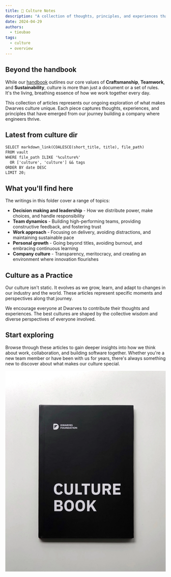```yaml
---
title: 📜 Culture Notes
description: "A collection of thoughts, principles, and experiences that define our culture beyond what's written in the handbook. These articles explore different aspects of how we work, make decisions, and build a community of exceptional engineers."
date: 2024-04-29
authors:
  - tieubao
tags:
  - culture
  - overview
---
```


## Beyond the handbook

While our [handbook](./../../handbook/what-we-value.md) outlines our core values of **Craftsmanship**, **Teamwork**, and **Sustainability**, culture is more than just a document or a set of rules. It's the living, breathing essence of how we work together every day.

This collection of articles represents our ongoing exploration of what makes Dwarves culture unique. Each piece captures thoughts, experiences, and principles that have emerged from our journey building a company where engineers thrive.

## Latest from culture dir

```dsql-list
SELECT markdown_link(COALESCE(short_title, title), file_path)
FROM vault
WHERE file_path ILIKE '%culture%'
  OR ['culture', 'culture'] && tags
ORDER BY date DESC
LIMIT 20;
```

## What you'll find here

The writings in this folder cover a range of topics:

- **Decision making and leadership** - How we distribute power, make choices, and handle responsibility
- **Team dynamics** - Building high-performing teams, providing constructive feedback, and fostering trust
- **Work approach** - Focusing on delivery, avoiding distractions, and maintaining sustainable pace
- **Personal growth** - Going beyond titles, avoiding burnout, and embracing continuous learning
- **Company culture** - Transparency, meritocracy, and creating an environment where innovation flourishes

## Culture as a Practice

Our culture isn't static. It evolves as we grow, learn, and adapt to changes in our industry and the world. These articles represent specific moments and perspectives along that journey.

We encourage everyone at Dwarves to contribute their thoughts and experiences. The best cultures are shaped by the collective wisdom and diverse perspectives of everyone involved.

## Start exploring

Browse through these articles to gain deeper insights into how we think about work, collaboration, and building software together. Whether you're a new team member or have been with us for years, there's always something new to discover about what makes our culture special.

![](assets/the-dwarves-culture-handbook_464cd6715a58d2bd2f0f97ab9e8adeac_md5.webp)
